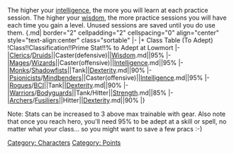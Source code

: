 The higher your [intelligence](intelligence "wikilink"), the more you
will learn at each practice session. The higher your
[wisdom](wisdom "wikilink"), the more practice sessions you will have
each time you gain a level. Unused sessions are saved until you do use
them. {.md\| border="2" cellpadding="2" cellspacing="0" align="center"
style="text-align:center" class="sortable" \|- \|+ Class Table (To
Adept) !Class!!Classification!!Prime Stat!!% to Adept at Lowmort \|-
\|[Clerics](:Category:Clerics "wikilink")/[Druids](:Category:Druids.md "wikilink")\|\|Caster(defensive)\|\|[Wisdom](Wisdom "wikilink").md\|\|95%
\|-
\|[Mages](:Category:Mages "wikilink")/[Wizards](:Category:Wizards.md "wikilink")\|\|Caster(offensive)\|\|[Intelligence](Intelligence "wikilink").md\|\|95%
\|-
\|[Monks](:Category:Monks "wikilink")/[Shadowfists](:Category:Shadowfists.md "wikilink")\|\|Tank\|\|[Dexterity](Dexterity "wikilink").md\|\|90%
\|-
\|[Psionicists](:Category:Psionicists "wikilink")/[Mindbenders](:Category:Mindbenders.md "wikilink")\|\|Caster(offensive)\|\|[Intelligence](Intelligence "wikilink").md\|\|95%
\|-
\|[Rogues](:Category:Rogues "wikilink")/[BCI](:Category:Black_Circle_Initiates.md "wikilink")\|\|Tank\|\|[Dexterity](Dexterity "wikilink").md\|\|90%
\|-
\|[Warriors](:Category:Warriors "wikilink")/[Bodyguards](:Category:Bodyguards.md "wikilink")\|\|Tank/Hitter\|\|[Strength](Strength "wikilink").md\|\|85%
\|-
\|[Archers](:Category:Archers "wikilink")/[Fusiliers](:Category:Fusiliers.md "wikilink")\|\|Hitter\|\|[Dexterity](Dexterity "wikilink").md\|\|90%
\|}

Note: Stats can be increased to 3 above max trainable with gear. Also
note that once you reach hero, you'll need 95% to be adept at a skill or
spell, no matter what your class... so you might want to save a few
pracs :-)

[Category: Characters](Category:_Characters "wikilink") [Category:
Points](Category:_Points "wikilink")
